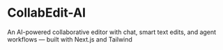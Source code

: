 # CollabEdit-AI
An AI-powered collaborative editor with chat, smart text edits, and agent workflows — built with Next.js and Tailwind
